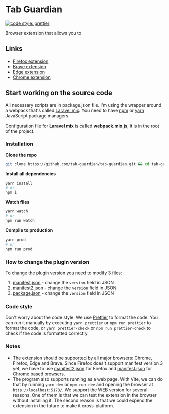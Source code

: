 # Tab Guardian
[![code style: prettier](https://img.shields.io/badge/code_style-prettier-ff69b4.svg?style=flat-square)](https://github.com/prettier/prettier)

Browser extension that allows you to

## Links

- [Firefox extension](https://addons.mozilla.org/en-US/firefox/addon/tab-guardian)
- [Brave extension](https://addons.mozilla.org/en-US/firefox/addon/tab-guardian)
- [Edge extension](https://addons.mozilla.org/en-US/firefox/addon/tab-guardian)
- [Chrome extension](https://chrome.google.com/webstore/detail/tab-guardian/fceclmihdanbepiogjoeiolnpkalcjpe)

## Start working on the source code

All necessary scripts are in package.json file. I'm using the wrapper around a webpack that's called [Laravel mix](https://laravel-mix.com/). You need to have [npm](https://www.npmjs.com/) or [yarn](https://yarnpkg.com/lang/en/) JavaScript package managers.

Configuration file for __Laravel mix__ is called __webpack.mix.js__, it is in the root of the project.

### Installation

**Clone the repo**
```bash
git clone https://github.com/tab-guardian/tab-guardian.git && cd tab-guardian
```

**Install all dependencies**
```bash
yarn install
# or
npm i
```

**Watch files**
```bash
yarn watch
# or
npm run watch
```

**Compile to production**
```bash
yarn prod
# or
npm run prod
```

### How to change the plugin version

To change the plugin version you need to modify 3 files:

1. [manifest.json](extension/manifest.json) - change the `version` field in JSON
2. [manifest2.json](extension/manifest2.json) - change the `version` field in JSON
3. [package.json](package.json) - change the `version` field in JSON

### Code style

Don't worry about the code style. We use [Prettier](https://prettier.io/) to format the code. You can run it manually by executing `yarn prettier` or `npm run prettier` to format the code, or `yarn prettier-check` or `npm run prettier-check` to check if the code is formatted correctly.

### Notes

- The extension should be supported by all major browsers: Chrome, Firefox, Edge and Brave. Since Firefox does't support manifest version 3 yet, we have to use [manifest2.json](extension/manifest2.json) for Firefox and [manifest.json](extension/manifest.json) for Chrome based browsers.
- The program also supports running as a web page. With Vite, we can do that by running `yarn dev` or `npm run dev` and opening the browser at `http://localhost:5173/`. We support the WEB version for several reasons. One of them is that we can test the extension in the browser without installing it. The second reason is that we could expend the extension in the future to make it cross-platform.